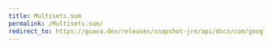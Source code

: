 ```yaml
---
title: Multisets.sum
permalink: /Multisets.sum/
redirect_to: https://guava.dev/releases/snapshot-jre/api/docs/com/google/common/collect/Multisets.html#sum-com.google.common.collect.Multiset-com.google.common.collect.Multiset-
---
```

